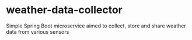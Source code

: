 # weather-data-collector
Simple Spring Boot microservice aimed to collect, store and share weather data from various sensors
